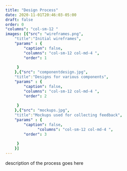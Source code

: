 ```yaml
---
title: "Design Process"
date: 2020-11-01T20:46:03-05:00
draft: false
order: 0
"columns": "col-sm-12 "
images: [{"src": "wireframes.png",
    "title":"Initial wireframes",
    "params" : {
        "caption": false,
        "columns": "col-sm-12 col-md-4 ",
        "order": 1
   
     }
    },{"src": "componentdesign.jpg",
    "title":"Designs for various components",
    "params" : {
        "caption": false,
        "columns": "col-sm-12 col-md-4 ",
        "order": 2
   
     }
    },{"src": "mockups.jpg",
    "title":"Mockups used for collecting feedback",
    "params" : {
        "caption": false,
              "columns": "col-sm-12 col-md-4 ",
        "order": 3
   
     }
    }]
---
```

description of the process goes here